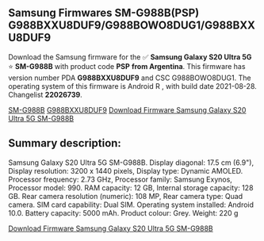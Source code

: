 <h2>Samsung Firmwares SM-G988B(PSP) G988BXXU8DUF9/G988BOWO8DUG1/G988BXXU8DUF9</h2>
Download the Samsung firmware for the ✅ <strong>Samsung Galaxy S20 Ultra 5G </strong> ⭐ <strong>SM-G988B</strong> with product code <strong>PSP</strong> <strong> from Argentina</strong>. This firmware has version number PDA <strong>G988BXXU8DUF9</strong> and CSC G988BOWO8DUG1. The operating system of this firmware is Android R , with build date 2021-08-28. Changelist <strong>22026739</strong>.


[SM-G988B](https://samfirm.shop/samsung/model/SM-G988B)
[G988BXXU8DUF9](https://samfirm.shop/samsung/pda/G988BXXU8DUF9)
[Download Firmware Samsung Galaxy S20 Ultra 5G SM-G988B](https://samfirm.shop/samsung/firmware/451624)
<h2>Summary description:</h2>
<p>Samsung Galaxy S20 Ultra 5G SM-G988B. Display diagonal: 17.5 cm (6.9"), Display resolution: 3200 x 1440 pixels, Display type: Dynamic AMOLED. Processor frequency: 2.73 GHz, Processor family: Samsung Exynos, Processor model: 990. RAM capacity: 12 GB, Internal storage capacity: 128 GB. Rear camera resolution (numeric): 108 MP, Rear camera type: Quad camera. SIM card capability: Dual SIM. Operating system installed: Android 10.0. Battery capacity: 5000 mAh. Product colour: Grey. Weight: 220 g</p>


[Download Firmware Samsung Galaxy S20 Ultra 5G SM-G988B](https://samfirm.shop/samsung/firmware/451624)
